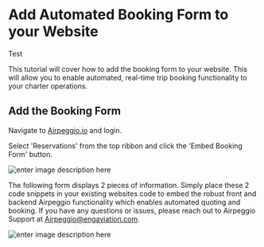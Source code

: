 # Add Automated Booking Form to your Website

Test 

This tutorial will cover how to add the booking form to your website. This will allow you to enable automated, real-time trip booking functionality to your charter operations.

## Add the Booking Form

Navigate to [Airpeggio.io](https://airpegg.io/) and login. 

Select 'Reservations' from the top ribbon and click the 'Embed Booking Form' button.

![enter image description here](https://eng-prod.nyc3.cdn.digitaloceanspaces.com/knowledge-base/booking-form/booking-form.png)

The following form displays 2 pieces of information. Simply place these 2 code snippets in your existing websites code to embed the robust front and backend Airpeggio functionality which enables automated quoting and booking. If you have any questions or issues, please reach out to Airpeggio Support at Airpeggio@engaviation.com.

![enter image description here](https://eng-prod.nyc3.cdn.digitaloceanspaces.com/knowledge-base/booking-form/booking-form-1%20%281%29.png)
<!--stackedit_data:
eyJoaXN0b3J5IjpbNzI3ODIzMDM0LDExOTc2NDY2NTYsMTE5Nz
Y0NjY1Nl19
-->